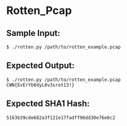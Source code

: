 # Rotten_Pcap

## Sample Input:

```
$ ./rotten.py /path/to/rotten_example.pcap
```
## Expected Output:

```
$ ./rotten.py /path/to/rotten_example.pcap
CWN{EvErYb0dyL0v3srot13!}
```
## Expected SHA1 Hash:

```
5163b39cde682a3f121e17fadff96dd30e76e0c2
```
